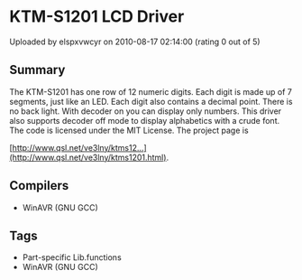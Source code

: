 # KTM-S1201 LCD Driver

Uploaded by elspxvwcyr on 2010-08-17 02:14:00 (rating 0 out of 5)

## Summary

The KTM-S1201 has one row of 12 numeric digits. Each digit is made up of 7 segments, just like an LED. Each digit also contains a decimal point. There is no back light. With decoder on you can display only numbers. This driver also supports decoder off mode to display alphabetics with a crude font. The code is licensed under the MIT License. The project page is  

[http://www.qsl.net/ve3lny/ktms12...](http://www.qsl.net/ve3lny/ktms1201.html).

## Compilers

- WinAVR (GNU GCC)

## Tags

- Part-specific Lib.functions
- WinAVR (GNU GCC)
